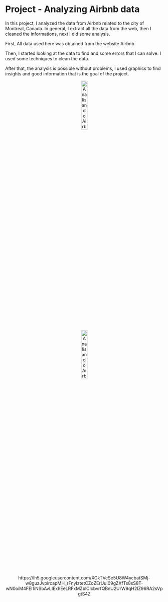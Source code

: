 # Project - Analyzing Airbnb data

In this project, I analyzed the data from Airbnb related to the city of Montreal, Canada. 
In general, I extract all the data from the web, then I cleaned the informations, next I did some analysis.

First, All data used here was obtained from the website Airbnb.

Then, I started looking at the data to find and some errors that I can solve. I used some techniques to clean the data.

After that, the analysis is possible without problems, I used graphics to find insights and good information that is the goal of the project.

<p align="center"><img alt="Analisando Airbnb" width="20%" src="https://www.area360.com.au/wp-content/uploads/2017/09/airbnb-logo.jpg"></p>


<p align="center"><img alt="Analisando Airbnb" width="20%" src="">https://lh5.googleusercontent.com/XGkTVcSe5U8W4ycbatSMj-w8guzJvpircapMH_rFnyIztetCZoZErUuI09gZXfTs8sS8T-wN0oiM4FEI1iNSbAvLIExhEeLRFxMZblCIcbvrfQBnU2UrW9qH2IZ96RA2sVpgtS4Z</p>
